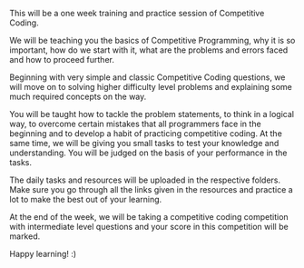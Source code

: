 This will be a one week training and practice session of Competitive Coding. 

We will be teaching you the basics of Competitive Programming, why it is so important, how do we start with it, what are the problems
and errors faced and how to proceed further. 

Beginning with very simple and classic Competitive Coding questions, we will move on to solving higher difficulty level problems and 
explaining some much required concepts on the way.

You will be taught how to tackle the problem statements, to think in a logical way, to overcome certain mistakes that all programmers face 
in the beginning and to develop a habit of practicing competitive coding. At the same time, we will be giving you small tasks to test your
knowledge and understanding. You will be judged on the basis of your performance in the tasks. 

The daily tasks and resources will be uploaded in the respective folders. Make sure you go through all the links given in the resources and 
practice a lot to make the best out of your learning.

At the end of the week, we will be taking a competitive coding competition with intermediate level questions and your score in this 
competition will be marked. 

Happy learning! :)
